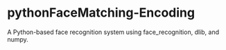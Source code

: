 # pythonFaceMatching-Encoding
A Python-based face recognition system using face_recognition, dlib, and numpy.

